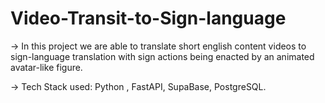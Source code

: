 # Video-Transit-to-Sign-language

-> In this project we are able to translate short english content videos to sign-language translation with sign actions being enacted by an animated avatar-like figure.

-> Tech Stack used: Python , FastAPI, SupaBase, PostgreSQL.
